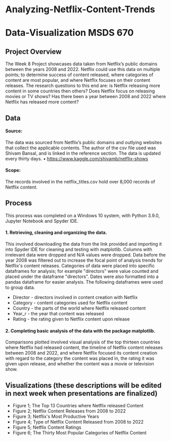 # Analyzing-Netflix-Content-Trends
# Data-Visualization MSDS 670
## Project Overview
The Week 8 Project showcases data taken from Netflix’s public domains between the years 2008 and 2022. Netflix could use this data on multiple points; to determine success of content released, where categories of content are most popular, and where Netflix focuses on their content releases. The research questions to this end are: is Netflix releasing more content in some countries then others? Does Netflix focus on releasing movies or TV shows? Has there been a year between 2008 and 2022 where Netflix has released more content? 

## Data
#### Source: 
The data was sourced from Netflix’s public domains and outlying websites that collect the applicable contents. The author of the csv file used was Shivam Bansal, and is linked in the reference section. The data is updated every thirty days. •	https://www.kaggle.com/shivamb/netflix-shows
#### Scope: 
 The records involved in the netflix_titles.csv hold over 8,000 records of Netflix content. 
## Process
This process was completed on a Windows 10 system, with  Python 3.9.0, Jupyter Notebook and Spyder IDE. 
#### 1.	Retrieving, cleaning and organizing the data. 
This involved downloading the data from the link provided and importing it into Spyder IDE for cleaning and testing with matplotlib. Columns with irrelevant data were dropped and N/A values were dropped. Data before the year 2008 was filtered out to increase the focal point of analysis trends for Netflix's content releases. Categories of data were placed into specific dataframes for analysis; for example "directors" were value counted and placed under the dataframe "directors". Dates were also formatted into a pandas dataframe for easier analysis. The following dataframes were used to group data. 
- Director - directors involved in content creation with Netflix
- Category - content categories used for Netflix content 
- Country - the parts of the world where Netflix released content 
- Year_r - the year that content was released 
- Rating - the rating given to Netflix content upon release

#### 2.	Completing basic analysis of the data with the package matplotlib.
Comparisons plotted involved visual analysis of the top thirteen countries where Netflix had released content, the timeline of Netflix content releases between 2008 and 2022, and where Netflix focused its content creation with regard to the category the content was placed in, the rating it was given upon release, and whether the content was a movie or television show. 

## Visualizations (these descriptions will be edited in next week when presentations are finalized)
- Figure 1; The Top 13 Countries where Netflix released Content 
- Figure 2; Netflix Content Releases from 2008 to 2022 
- Figure 3; Netflix's Most Productive Years
- Figure 4; Type of Netflix Content Released from 2008 to 2022 
- Figure 5; Netflix Content Ratings
- Figure 6; The Thirty Most Popular Categories of Netflix Content



